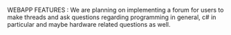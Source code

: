 WEBAPP FEATURES :
We are planning on implementing a forum for users to make threads and ask questions
regarding programming in general, c# in particular and maybe hardware related questions as well.
